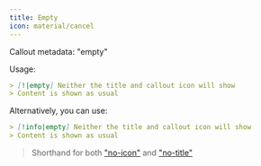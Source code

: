 ```yaml
---
title: Empty
icon: material/cancel
---
```


Callout metadata: "empty"

Usage: 
```md
> [!|empty] Neither the title and callout icon will show
> Content is shown as usual
```

Alternatively, you can use:
```md
> [!info|empty] Neither the title and callout icon will show
> Content is shown as usual
```

> Shorthand for both ["no-icon"](../icon-styling/page-1.md) and ["no-title"](../title-styling/page-1.md)